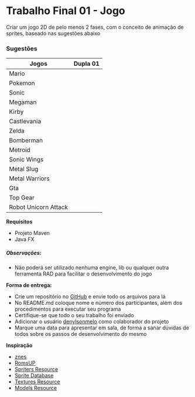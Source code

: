 # Trabalho Final 01 - Jogo
Criar um jogo 2D de pelo menos 2 fases, com o conceito de animação de sprites, baseado nas sugestões abaixo

### Sugestões
Jogos                   |   Dupla 01            
---                     |   ---                 
Mario                   |   
Pokemon                 |        
Sonic                   |     
Megaman                 |        
Kirby                   |   
Castlevania             |     
Zelda                   |   
Bomberman               |        
Metroid                 |   
Sonic Wings             |     
Metal Slug              |         
Metal Warriors          |     
Gta                     |     
Top Gear                |   
Robot Unicorn Attack    |

**Requisitos**
* Projeto Maven
* Java FX

##### Observações:
- Não poderá ser utilizado nenhuma engine, lib ou qualquer outra ferramenta RAD para facilitar o desenvolvimento do jogo


**Forma de entrega:**
* Crie um repositório no [GitHub] e envie todo os arquivos para lá
* No README.md coloque nome e número dos participantes, além dos procedimentos para executar seu programa
* Certifique-se que todo o seu trabalho foi enviado
* Adicionar o usuário [denylsonmelo] como colaborador do projeto
* Marque uma data para apresentar em sala, de forma a sanar dúvidas de todos sobre os passos de desenvolvimento do mesmo

**Inspiração**
* [znes]
* [RomsUP]
* [Spriters Resource]
* [Sprite Database]
* [Textures Resource]
* [Models Resource]

[GitHub]: https://github.com/
[denylsonmelo]: https://github.com/denylsonmelo/

[znes]: http://www.zsnes.com/
[RomsUP]: http://www.romsup.com/
[Spriters Resource]: https://www.spriters-resource.com/
[Sprite Database]: http://spritedatabase.net/
[Textures Resource]: https://www.textures-resource.com/
[Models Resource]: https://www.models-resource.com/